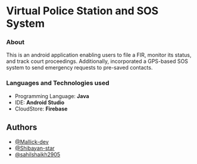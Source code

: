 # Virtual Police Station and SOS System

### About

This is an android application enabling users to file a FIR, monitor
its status, and track court proceedings. Additionally, incorporated a
GPS-based SOS system to send emergency requests to pre-saved
contacts.

### Languages and Technologies used

* Programming Language: __Java__
* IDE: __Android Studio__
* CloudStore: __Firebase__

## Authors

- [@Mallick-dev](https://github.com/Mallick-dev)
- [@Shibayan-star](https://github.com/Shibayan-star)
- [@sahilshaikh2905](https://github.com/sahilshaikh2905)
